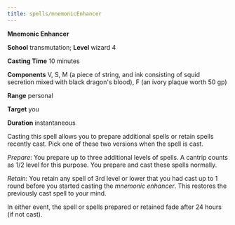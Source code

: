 ```yaml
---
title: spells/mnemonicEnhancer
---
```

 **Mnemonic Enhancer**

**School** transmutation; **Level** wizard 4

**Casting Time** 10 minutes

**Components** V, S, M (a piece of string, and ink consisting of squid secretion mixed with black dragon's blood), F (an ivory plaque worth 50 gp)

**Range** personal

**Target** you

**Duration** instantaneous

Casting this spell allows you to prepare additional spells or retain spells recently cast. Pick one of these two versions when the spell is cast.

_Prepare_: You prepare up to three additional levels of spells. A cantrip counts as 1/2 level for this purpose. You prepare and cast these spells normally.

_Retain_: You retain any spell of 3rd level or lower that you had cast up to 1 round before you started casting the _mnemonic enhancer_. This restores the previously cast spell to your mind.

In either event, the spell or spells prepared or retained fade after 24 hours (if not cast).


